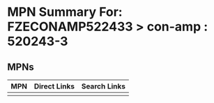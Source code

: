 



# MPN Summary For: FZECONAMP522433 > con-amp : 520243-3

## MPNs
  

|MPN|Direct Links|Search Links|
| :--- | :--- | :--- |
||||
